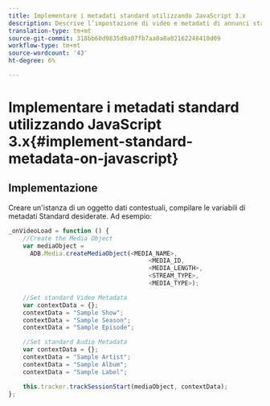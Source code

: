 ```yaml
---
title: Implementare i metadati standard utilizzando JavaScript 3.x
description: Descrive l’impostazione di video e metadati di annunci standard da inviare con le chiamate di tracciamento nelle app browser (JS).
translation-type: tm+mt
source-git-commit: 318bb60d9835d9a07fb7aa0a0a02162248410d09
workflow-type: tm+mt
source-wordcount: '43'
ht-degree: 6%

---
```



# Implementare i metadati standard utilizzando JavaScript 3.x{#implement-standard-metadata-on-javascript}

## Implementazione

Creare un&#39;istanza di un oggetto dati contestuali, compilare le variabili di metadati Standard desiderate. Ad esempio:

```js
_onVideoLoad = function () {
    //Create the Media Object
    var mediaObject =
      ADB.Media.createMediaObject(<MEDIA_NAME>,
                                       <MEDIA_ID,
                                       <MEDIA_LENGTH>,
                                       <STREAM_TYPE>,
                                       <MEDIA_TYPE>);

    //Set standard Video Metadata
    var contextData = {};
    contextData = "Sample Show";
    contextData = "Sample Season";
    contextData = "Sample Episode";

    //Set standard Audio Metadata
    var contextData = {};
    contextData = "Sample Artist";
    contextData = "Sample Album";
    contextData = "Sample Label";

    this.tracker.trackSessionStart(mediaObject, contextData);
};
```
